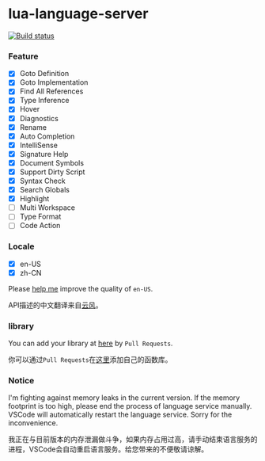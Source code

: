# lua-language-server

[![Build status](https://ci.appveyor.com/api/projects/status/0tng1g72fssvu9rr/branch/master?svg=true)](https://ci.appveyor.com/project/sumneko/vscode-lua-language-server/branch/master)

### Feature

- [x] Goto Definition
- [x] Goto Implementation
- [x] Find All References
- [x] Type Inference
- [x] Hover
- [x] Diagnostics
- [x] Rename
- [x] Auto Completion
- [x] IntelliSense
- [x] Signature Help
- [x] Document Symbols
- [x] Support Dirty Script
- [x] Syntax Check
- [x] Search Globals
- [x] Highlight
- [ ] Multi Workspace
- [ ] Type Format
- [ ] Code Action

### Locale

- [x] en-US
- [x] zh-CN

Please [help me][en-US] improve the quality of `en-US`.

API描述的中文翻译来自[云风](https://cloudwu.github.io/lua53doc/manual.html)。

[en-US]: https://github.com/sumneko/vscode-lua-language-server/tree/master/server/locale/en-US

### library

You can add your library at [here][libs] by `Pull Requests`.

你可以通过`Pull Requests`在[这里][libs]添加自己的函数库。

[libs]: https://github.com/sumneko/vscode-lua-language-server/tree/master/server/libs

### Notice
I'm fighting against memory leaks in the current version. If the memory footprint is too high, please end the process of language service manually. VSCode will automatically restart the language service. Sorry for the inconvenience.

我正在与目前版本的内存泄漏做斗争，如果内存占用过高，请手动结束语言服务的进程，VSCode会自动重启语言服务。给您带来的不便敬请谅解。
